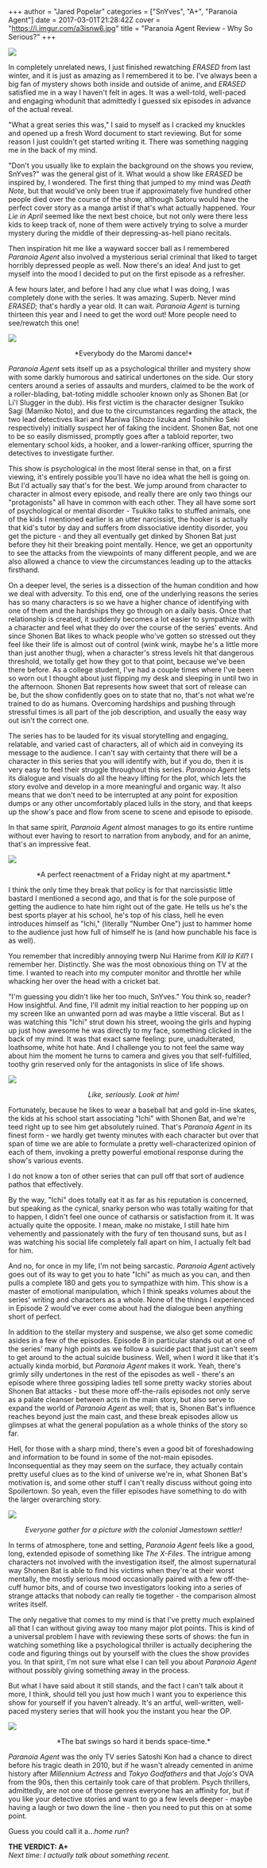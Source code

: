 +++
author = "Jared Popelar"
categories = ["SnYves", "A+", "Paranoia Agent"]
date = 2017-03-01T21:28:42Z
cover = "https://i.imgur.com/a3isnw6.jpg"
title = "Paranoia Agent Review - Why So Serious?"
+++


![](https://i.imgur.com/PkeeBOb.jpg)

In completely unrelated news, I just finished rewatching *ERASED* from last winter, and it is just as amazing as I remembered it to be. I've always been a big fan of mystery shows both inside and outside of anime, and *ERASED* satisfied me in a way I haven't felt in ages. It was a well-told, well-paced and engaging whodunit that admittedly I guessed six episodes in advance of the actual reveal. 

"What a great series this was," I said to myself as I cracked my knuckles and opened up a fresh Word document to start reviewing. But for some reason I just couldn't get started writing it. There was something nagging me in the back of my mind. 

"Don't you usually like to explain the background on the shows you review, SnYves?" was the general gist of it. What would a show like *ERASED* be inspired by, I wondered. The first thing that jumped to my mind was *Death Note*, but that would've only been true if approximately five hundred other people died over the course of the show, although Satoru would have the perfect cover story as a manga artist if that's what actually happened. *Your Lie in April* seemed like the next best choice, but not only were there less kids to keep track of, none of them were actively trying to solve a murder mystery during the middle of their depressing-as-hell piano recitals. 

Then inspiration hit me like a wayward soccer ball as I remembered *Paranoia Agent* also involved a mysterious serial criminal that liked to target horribly depressed people as well. Now there's an idea! And just to get myself into the mood I decided to put on the first episode as a refresher. 

A few hours later, and before I had any clue what I was doing, I was completely done with the series. It was amazing. Superb. Never mind *ERASED*; that's hardly a year old. It can wait. *Paranoia Agent* is turning thirteen this year and I need to get the word out! More people need to see/rewatch this one! 

![](https://i.imgur.com/HZXZr00.jpg)
<center>*Everybody do the Maromi dance!*</center>

*Paranoia Agent* sets itself up as a psychological thriller and mystery show with some darkly humorous and satirical undertones on the side. Our story centers around a series of assaults and murders, claimed to be the work of a roller-blading, bat-toting middle schooler known only as Shonen Bat (or Li'l Slugger in the dub). His first victim is the character designer Tsukiko Sagi (Mamiko Noto), and due to the circumstances regarding the attack, the two lead detectives Ikari and Maniwa (Shozo Iizuka and Toshihiko Seki respectively) initially suspect her of faking the incident. Shonen Bat, not one to be so easily dismissed, promptly goes after a tabloid reporter, two elementary school kids, a hooker, and a lower-ranking officer, spurring the detectives to investigate further. 

This show is psychological in the most literal sense in that, on a first viewing, it's entirely possible you'll have no idea what the hell is going on. But I'd actually say that's for the best. We jump around from character to character in almost every episode, and really there are only two things our "protagonists" all have in common with each other. They all have some sort of psychological or mental disorder - Tsukiko talks to stuffed animals, one of the kids I mentioned earlier is an utter narcissist, the hooker is actually that kid's tutor by day and suffers from dissociative identity disorder, you get the picture - and they all eventually get dinked by Shonen Bat just before they hit their breaking point mentally. Hence, we get an opportunity to see the attacks from the viewpoints of many different people, and we are also allowed a chance to view the circumstances leading up to the attacks firsthand.

On a deeper level, the series is a dissection of the human condition and how we deal with adversity. To this end, one of the underlying reasons the series has so many characters is so we have a higher chance of identifying with one of them and the hardships they go through on a daily basis. Once that relationship is created, it suddenly becomes a lot easier to sympathize with a character and feel what they do over the course of the series' events. And since Shonen Bat likes to whack people who've gotten so stressed out they feel like their life is almost out of control (wink wink, maybe he's a little more than just another thug), when a character's stress levels hit that dangerous threshold, we totally get how they got to that point, because we've been there before. As a college student, I've had a couple times where I've been so worn out I thought about just flipping my desk and sleeping in until two in the afternoon. Shonen Bat represents how sweet that sort of release can be, but the show confidently goes on to state that no, that's not what we're trained to do as humans. Overcoming hardships and pushing through stressful times is all part of the job description, and usually the easy way out isn't the correct one.

The series has to be lauded for its visual storytelling and engaging, relatable, and varied cast of characters, all of which aid in conveying its message to the audience. I can't say with certainty that there will be a character in this series that you will identify with, but if you do, then it is very easy to feel their struggle throughout this series. *Paranoia Agent* lets its dialogue and visuals do all the heavy lifting for the plot, which lets the story evolve and develop in a more meaningful and organic way. It also means that we don't need to be interrupted at any point for exposition dumps or any other uncomfortably placed lulls in the story, and that keeps up the show's pace and flow from scene to scene and episode to episode.

In that same spirit, *Paranoia Agent* almost manages to go its entire runtime without ever having to resort to narration from anybody, and for an anime, that's an impressive feat. 

![](https://i.imgur.com/wb47e8M.jpg)
<center>*A perfect reenactment of a Friday night at my apartment.*</center>

I think the only time they break that policy is for that narcissistic little bastard I mentioned a second ago, and that is for the sole purpose of getting the audience to hate him right out of the gate. He tells us he's the best sports player at his school, he's top of his class, hell he even introduces himself as "Ichi," (literally "Number One") just to hammer home to the audience just how full of himself he is (and how punchable his face is as well). 

You remember that incredibly annoying twerp Nui Harime from *Kill la Kill*? I remember her. Distinctly. She was the most obnoxious thing on TV at the time. I wanted to reach into my computer monitor and throttle her while whacking her over the head with a cricket bat. 

"I'm guessing you didn't like her too much, SnYves." You think so, reader? How insightful. And fine, I'll admit my initial reaction to her popping up on my screen like an unwanted porn ad was maybe a little visceral. But as I was watching this "Ichi" strut down his street, wooing the girls and hyping up just how awesome he was directly to my face, something clicked in the back of my mind. It was that exact same feeling: pure, unadulterated, loathsome, white hot hate. And I challenge you to not feel the same way about him the moment he turns to camera and gives you that self-fulfilled, toothy grin reserved only for the antagonists in slice of life shows.

![](https://i.imgur.com/OquKg2l.jpg)<center>*Like, seriously. Look at him!*</center>

Fortunately, because he likes to wear a baseball hat and gold in-line skates, the kids at his school start associating "Ichi" with Shonen Bat, and we're teed right up to see him get absolutely ruined. That's *Paranoia Agent* in its finest form - we hardly get twenty minutes with each character but over that span of time we are able to formulate a pretty well-characterized opinion of each of them, invoking a pretty powerful emotional response during the show's various events. 

I do not know a ton of other series that can pull off that sort of audience pathos that effectively.

By the way, "Ichi" does totally eat it as far as his reputation is concerned, but speaking as the cynical, snarky person who was totally waiting for that to happen, I didn't feel one ounce of catharsis or satisfaction from it. It was actually quite the opposite. I mean, make no mistake, I still hate him vehemently and passionately with the fury of ten thousand suns, but as I was watching his social life completely fall apart on him, I actually felt bad for him. 

And no, for once in my life, I'm not being sarcastic. *Paranoia Agent* actively goes out of its way to get you to hate "Ichi" as much as you can, and then pulls a complete 180 and gets you to sympathize with him. This show is a master of emotional manipulation, which I think speaks volumes about the series' writing and characters as a whole. None of the things I experienced in Episode 2 would've ever come about had the dialogue been anything short of perfect.

In addition to the stellar mystery and suspense, we also get some comedic asides in a few of the episodes. Episode 8 in particular stands out at one of the series' many high points as we follow a suicide pact that just can't seem to get around to the actual suicide business. Well, when I word it like that it's actually kinda morbid, but *Paranoia Agent* makes it work. Yeah, there's grimly silly undertones in the rest of the episodes as well - there's an episode where three gossiping ladies tell some pretty wacky stories about Shonen Bat attacks - but these more off-the-rails episodes not only serve as a palate cleanser between acts in the main story, but also serve to expand the world of *Paranoia Agent* as well; that is, Shonen Bat's influence reaches beyond just the main cast, and these break episodes allow us glimpses at what the general population as a whole thinks of the story so far.

Hell, for those with a sharp mind, there's even a good bit of foreshadowing and information to be found in some of the not-main episodes. Inconsequential as they may seem on the surface, they actually contain pretty useful clues as to the kind of universe we're in, what Shonen Bat's motivation is, and some other stuff I can't really discuss without going into Spoilertown. So yeah, even the filler episodes have something to do with the larger overarching story. 

![](https://i.imgur.com/mKOd8gM.png)<center>*Everyone gather for a picture with the colonial Jamestown settler!*</center>

In terms of atmosphere, tone and setting, *Paranoia Agent* feels like a good, long, extended episode of something like *The X-Files*. The intrigue among characters not involved with the investigation itself, the almost supernatural way Shonen Bat is able to find his victims when they're at their worst mentally, the mostly serious mood occasionally paired with a few off-the-cuff humor bits, and of course two investigators looking into a series of strange attacks that nobody can really tie together - the comparison almost writes itself. 

The only negative that comes to my mind is that I've pretty much explained all that I can without giving away too many major plot points. This is kind of a universal problem I have with reviewing these sorts of shows: the fun in watching something like a psychological thriller is actually deciphering the code and figuring things out by yourself with the clues the show provides you. In that spirit, I'm not sure what else I can tell you about *Paranoia Agent* without possibly giving something away in the process. 

But what I have said about it still stands, and the fact I can't talk about it more, I think, should tell you just how much I want you to experience this show for yourself if you haven't already. It's an artful, well-written, well-paced mystery series that will hook you the instant you hear the OP. 

![](https://i.imgur.com/uSdiciO.gif)
<center>*The bat swings so hard it bends space-time.*</center>

*Paranoia Agent* was the only TV series Satoshi Kon had a chance to direct before his tragic death in 2010, but if he wasn't already cemented in anime history after *Millennium Actress* and *Tokyo Godfathers* and that *Jojo's* OVA from the 90s, then this certainly took care of that problem. Psych thrillers, admittedly, are not one of those genres everyone has an affinity for, but if you like your detective stories and want to go a few levels deeper - maybe having a laugh or two down the line - then you need to put this on at some point.

Guess you could call it a...*home run*?

**THE VERDICT: A+**  
*Next time: I actually talk about something recent.*

